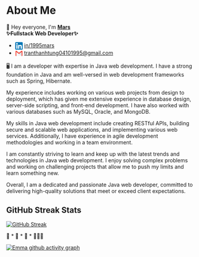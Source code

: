 # About Me

👋 Hey everyone, I'm <b>[Mars](https://www.facebook.com/1995mars/)</b> <br>
<b>✨Fullstack Web Developer✨</b>
- <img align="center" src="./images/icon/linkedin.png" title = "Twitter" alt="" height="20" /> [in/1995mars](https://www.linkedin.com/in/1995mars/) 
- <img align="center" src="./images/icon/mail.webp" title = "Twitter" alt="" height="20" /> tranthanhtung04101995@gmail.com


🖥️ I am a developer with expertise in Java web development. I have a strong foundation in Java and am well-versed in web development frameworks such as Spring, Hibernate. 

My experience includes working on various web projects from design to deployment, which has given me extensive experience in database design, server-side scripting, and front-end development. I have also worked with various databases such as MySQL, Oracle, and MongoDB.

My skills in Java web development include creating RESTful APIs, building secure and scalable web applications, and implementing various web services. Additionally, I have experience in agile development methodologies and working in a team environment.

I am constantly striving to learn and keep up with the latest trends and technologies in Java web development. I enjoy solving complex problems and working on challenging projects that allow me to push my limits and learn something new.

Overall, I am a dedicated and passionate Java web developer, committed to delivering high-quality solutions that meet or exceed client expectations.

## GitHub Streak Stats

[![GitHub Streak](https://github-readme-streak-stats.herokuapp.com?user=1995mars&theme=merko&border_radius=10)](https://git.io/streak-stats) 

🚀 * 🚀 * 🚀 * 👩🏻‍🚀

[![Emma github activity graph](https://github-readme-activity-graph.vercel.app/graph?username=1995mars&theme=dracula)](https://github.com/ashutosh00710/github-readme-activity-graph)
